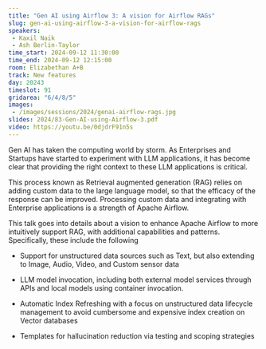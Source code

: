 ```yaml
---
title: "Gen AI using Airflow 3: A vision for Airflow RAGs"
slug: gen-ai-using-airflow-3-a-vision-for-airflow-rags
speakers:
 - Kaxil Naik
 - Ash Berlin-Taylor
time_start: 2024-09-12 11:30:00
time_end: 2024-09-12 12:15:00
room: Elizabethan A+B
track: New features
day: 20243
timeslot: 91
gridarea: "6/4/8/5"
images: 
 - /images/sessions/2024/genai-airflow-rags.jpg
slides: 2024/83-Gen-AI-using-Airflow-3.pdf
video: https://youtu.be/0djdrF91n5s
---
```


Gen AI has taken the computing world by storm. As Enterprises and Startups have started to experiment with LLM applications, it has become clear that providing the right context to these LLM applications is critical. 
 
 
This process known as Retrieval augmented generation (RAG) relies on adding custom data to the large language model, so that the efficacy of the response can be improved. Processing custom data and integrating with Enterprise applications is a strength of Apache Airflow. 
 
This talk goes into details about a vision to enhance Apache Airflow to more intuitively support RAG, with additional capabilities and patterns. Specifically, these include the following
 
 
 
 - Support for unstructured data sources such as Text, but also extending to Image, Audio, Video, and Custom sensor data
 
 - LLM model invocation, including both external model services through APIs and local models using container invocation. 
 
 - Automatic Index Refreshing with a focus on unstructured data lifecycle management to avoid cumbersome and expensive index creation on Vector databases
 
 - Templates for hallucination reduction via testing and scoping strategies
